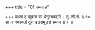 +++
title = "01 प्रथमा ह"

+++
प्रथमा ह व्युवास सा धेनुरभवद्यमे । तु. शौ.सं. ३.१०  
सा नः पयस्वती दुहा उत्तरामुत्तरां समाम् ॥ १ ॥